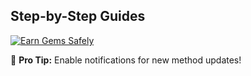 ## Step-by-Step Guides
[![Earn Gems Safely](https://img.youtube.com/vi/aQSinxaarmE/mqdefault.jpg)](https://youtube.com/@eromotionkz)

📌 **Pro Tip:** Enable notifications for new method updates!
